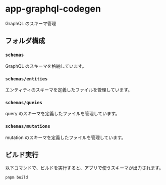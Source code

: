 # app-graphql-codegen
GraphQL のスキーマ管理

## フォルダ構成
### `schemas`
GraphQL のスキーマを格納しています。

### `schemas/entities`
エンティティのスキーマを定義したファイルを管理しています。

### `schemas/queies`
query のスキーマを定義したファイルを管理しています。

### `schemas/mutations`
mutation のスキーマを定義したファイルを管理しています。

## ビルド実行
以下コマンドで、ビルドを実行すると、アプリで使うスキーマが出力されます。


```
pnpm build
```
